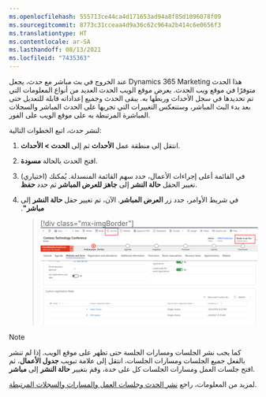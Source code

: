 ```yaml
---
ms.openlocfilehash: 555713ce44ca4d171653ad94a8f85d1096078f09
ms.sourcegitcommit: 8773c31cceaa4d9a36c62c964a2b414c6e0656f3
ms.translationtype: HT
ms.contentlocale: ar-SA
ms.lasthandoff: 08/13/2021
ms.locfileid: "7435363"
---
```

عند الخروج في بث مباشر مع حدث، يجعل Dynamics 365 Marketing هذا الحدث متوفرًا في موقع ويب الحدث. يعرض موقع الويب الحدث العديد من أنواع المعلومات التي تم تحديدها في سجل الأحداث وربطها به. يبقى الحدث وجميع إعداداته قابلة للتعديل حتى بعد بدء البث المباشر، وستنعكس التغييرات التي تجريها على الحدث المباشر والسجلات المباشرة المرتبطة به على موقع الويب على الفور. 

لنشر حدث، اتبع الخطوات التالية:

1.  انتقل إلى منطقة عمل **الأحداث** ثم إلى **الحدث > الأحداث**.

1.  افتح الحدث بالحالة **مسودة**.

1.  (اختياري) في القائمة أعلى إجراءات الأعمال، حدد سهم القائمة المنسدلة. يُمكنك تغيير الحقل **حالة النشر** إلى **‏‫جاهز للعرض المباشر‬** ثم حدد **حفظ**.

1.  في شريط الأوامر، حدد زر **‬‏‫العرض المباشر**. الآن، تم تغيير حقل **حالة النشر** إلى **مباشر"**.

    > [!div class="mx-imgBorder"]
    > [![لقطة شاشة لتغيير حقل حالة النشر إلى مباشر.](../media/event-publish-status.png)](../media/event-publish-status.png#lightbox)

> [!NOTE]
> كما يجب نشر الجلسات ومسارات الجلسة حتى تظهر على موقع الويب. إذا لم تنشر بالفعل جميع الجلسات ومسارات الجلسات، انتقل إلى علامة تبويب **جدول الأعمال**، ثم افتح جلسات العمل ومسارات الجلسات كل على حدة، وقم بتغيير **حالة النشر** إلى **مباشر**.

لمزيد من المعلومات، راجع [نشر الحدث وجلسات العمل والمسارات والسجلات المرتبطة](/dynamics365/marketing/set-up-event-portal?azure-portal=true#publish-events-sessions-tracks-and-related-records-to-the-website).
